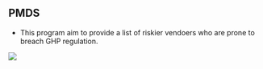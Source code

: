 ## PMDS

- This program aim to provide a list of riskier vendoers who are prone to breach GHP regulation.  

![](https://i.imgur.com/C5BdHwc.png=50x10)
